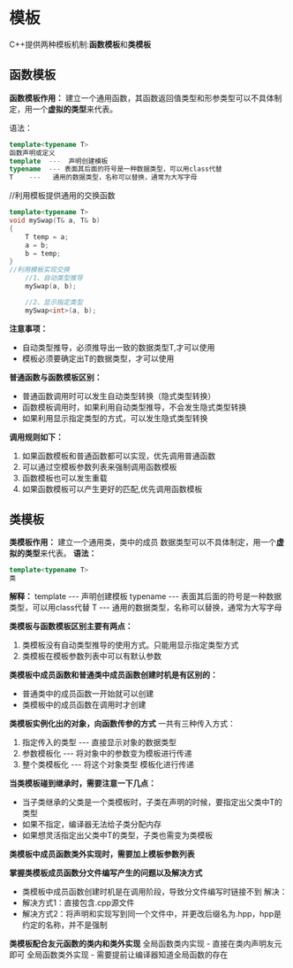 # 模板
C++提供两种模板机制:**函数模板**和**类模板** 

## 函数模板
**函数模板作用：**
建立一个通用函数，其函数返回值类型和形参类型可以不具体制定，用一个**虚拟的类型**来代表。

语法：
```c++
template<typename T>
函数声明或定义
template  ---  声明创建模板
typename  --- 表面其后面的符号是一种数据类型，可以用class代替
T    ---   通用的数据类型，名称可以替换，通常为大写字母
```
//利用模板提供通用的交换函数
```c++
template<typename T>
void mySwap(T& a, T& b)
{
	T temp = a;
	a = b;
	b = temp;
}
//利用模板实现交换
	//1、自动类型推导
	mySwap(a, b);

	//2、显示指定类型
	mySwap<int>(a, b);
```

**注意事项：**
* 自动类型推导，必须推导出一致的数据类型T,才可以使用
* 模板必须要确定出T的数据类型，才可以使用

**普通函数与函数模板区别：**
* 普通函数调用时可以发生自动类型转换（隐式类型转换）
* 函数模板调用时，如果利用自动类型推导，不会发生隐式类型转换
* 如果利用显示指定类型的方式，可以发生隐式类型转换

**调用规则如下：**
1. 如果函数模板和普通函数都可以实现，优先调用普通函数
2. 可以通过空模板参数列表来强制调用函数模板
3. 函数模板也可以发生重载
4. 如果函数模板可以产生更好的匹配,优先调用函数模板

## 类模板

**类模板作用：**
建立一个通用类，类中的成员 数据类型可以不具体制定，用一个**虚拟的类型**来代表。
**语法：** 
```c++
template<typename T>
类
```
**解释：**
template  ---  声明创建模板
typename  --- 表面其后面的符号是一种数据类型，可以用class代替
T    ---   通用的数据类型，名称可以替换，通常为大写字母

**类模板与函数模板区别主要有两点：**
1. 类模板没有自动类型推导的使用方式。只能用显示指定类型方式
2. 类模板在模板参数列表中可以有默认参数

**类模板中成员函数和普通类中成员函数创建时机是有区别的：**
* 普通类中的成员函数一开始就可以创建
* 类模板中的成员函数在调用时才创建

**类模板实例化出的对象，向函数传参的方式**
一共有三种传入方式：
1. 指定传入的类型   --- 直接显示对象的数据类型
2. 参数模板化           --- 将对象中的参数变为模板进行传递
3. 整个类模板化       --- 将这个对象类型 模板化进行传递

**当类模板碰到继承时，需要注意一下几点：**
* 当子类继承的父类是一个类模板时，子类在声明的时候，要指定出父类中T的类型
* 如果不指定，编译器无法给子类分配内存
* 如果想灵活指定出父类中T的类型，子类也需变为类模板

**类模板中成员函数类外实现时，需要加上模板参数列表**

**掌握类模板成员函数分文件编写产生的问题以及解决方式**
* 类模板中成员函数创建时机是在调用阶段，导致分文件编写时链接不到
解决：
* 解决方式1：直接包含.cpp源文件
* 解决方式2：将声明和实现写到同一个文件中，并更改后缀名为.hpp，hpp是约定的名称，并不是强制

**类模板配合友元函数的类内和类外实现**
全局函数类内实现 - 直接在类内声明友元即可
全局函数类外实现 - 需要提前让编译器知道全局函数的存在
